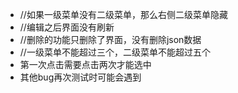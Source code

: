 * //如果一级菜单没有二级菜单，那么右侧二级菜单隐藏
* //编辑之后界面没有刷新
* //删除的功能只删除了界面，没有删除json数据
* //一级菜单不能超过三个，二级菜单不能超过五个
* 第一次点击需要点击两次才能选中
* 其他bug再次测试时可能会遇到